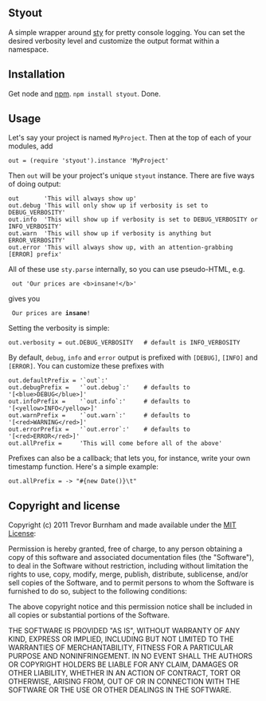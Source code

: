 ## Styout

A simple wrapper around [sty](https://github.com/TrevorBurnham/sty) for pretty console logging. You can set the desired verbosity level and customize the output format within a namespace.

## Installation

Get node and [npm](http://npmjs.org). `npm install styout`. Done.

## Usage

Let's say your project is named `MyProject`. Then at the top of each of your modules, add

    out = (require 'styout').instance 'MyProject'

Then `out` will be your project's unique `styout` instance. There are five ways of doing output:

    out       'This will always show up'
    out.debug 'This will only show up if verbosity is set to DEBUG_VERBOSITY'
    out.info  'This will show up if verbosity is set to DEBUG_VERBOSITY or INFO_VERBOSITY'
    out.warn  'This will show up if verbosity is anything but ERROR_VERBOSITY'
    out.error 'This will always show up, with an attention-grabbing [ERROR] prefix'

All of these use `sty.parse` internally, so you can use pseudo-HTML, e.g.

<code>    out 'Our prices are &lt;b&gt;insane!&lt;/b&gt;'</code>
    
gives you

<code>    Our prices are **insane**!</code>

Setting the verbosity is simple:

    out.verbosity = out.DEBUG_VERBOSITY   # default is INFO_VERBOSITY

By default, `debug`, `info` and `error` output is prefixed with `[DEBUG]`, `[INFO]` and `[ERROR]`. You can customize these prefixes with

    out.defaultPrefix = '`out`:'
    out.debugPrefix =   '`out.debug`:'    # defaults to '[<blue>DEBUG</blue>]'
    out.infoPrefix =    '`out.info`:'     # defaults to '[<yellow>INFO</yellow>]'
    out.warnPrefix =    '`out.warn`:'     # defaults to '[<red>WARNING</red>]'
    out.errorPrefix =   '`out.error`:'    # defaults to '[<red>ERROR</red>]'
    out.allPrefix =     'This will come before all of the above'

Prefixes can also be a callback; that lets you, for instance, write your own timestamp function. Here's a simple example:

    out.allPrefix = -> "#{new Date()}\t"

## Copyright and license

Copyright (c) 2011 Trevor Burnham and made available under the [MIT License](http://www.opensource.org/licenses/mit-license.php):

Permission is hereby granted, free of charge, to any person obtaining a copy
of this software and associated documentation files (the "Software"), to deal
in the Software without restriction, including without limitation the rights
to use, copy, modify, merge, publish, distribute, sublicense, and/or sell
copies of the Software, and to permit persons to whom the Software is
furnished to do so, subject to the following conditions:

The above copyright notice and this permission notice shall be included in
all copies or substantial portions of the Software.

THE SOFTWARE IS PROVIDED "AS IS", WITHOUT WARRANTY OF ANY KIND, EXPRESS OR
IMPLIED, INCLUDING BUT NOT LIMITED TO THE WARRANTIES OF MERCHANTABILITY,
FITNESS FOR A PARTICULAR PURPOSE AND NONINFRINGEMENT. IN NO EVENT SHALL THE
AUTHORS OR COPYRIGHT HOLDERS BE LIABLE FOR ANY CLAIM, DAMAGES OR OTHER
LIABILITY, WHETHER IN AN ACTION OF CONTRACT, TORT OR OTHERWISE, ARISING FROM,
OUT OF OR IN CONNECTION WITH THE SOFTWARE OR THE USE OR OTHER DEALINGS IN
THE SOFTWARE.